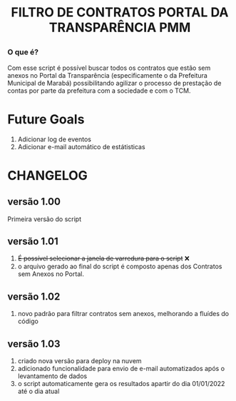 # <p align="center">FILTRO DE CONTRATOS PORTAL DA TRANSPARÊNCIA PMM </P>
### O que é? 

Com esse script é possível buscar todos os contratos que estão sem anexos no Portal da Transparência (especificamente o da Prefeitura Municipal de Marabá) possibilitando agilizar o processo de prestação de contas por parte da prefeitura com a sociedade e com o TCM.

# Future Goals
1. Adicionar log de eventos
2. Adicionar e-mail automático de estátisticas


# CHANGELOG
## versão 1.00
Primeira versão do script

## versão 1.01
1. ~~É possível selecionar a janela de varredura para o script~~ ❌
2. o arquivo gerado ao final do script é composto apenas dos Contratos sem Anexos no Portal.

## versão 1.02
1. novo padrão para filtrar contratos sem anexos, melhorando a fluídes do código

## versão 1.03
1. criado nova versão para deploy na nuvem
2. adicionado funcionalidade para envio de e-mail automatizados após o levantamento de dados
3. o script automaticamente gera os resultados apartir do dia 01/01/2022 até o dia atual